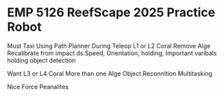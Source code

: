 # EMP 5126 ReefScape 2025 Practice Robot

[1]: https://www.firstinspires.org/robotics/frc/game-and-season

Must
Taxi
Using Path Planner During Teleop
L1 or L2 Coral
Remove Alge
Recalibrate from impact
ds:Speed, Orientation, holding, Important varibals
holding object detection

Want
L3 or L4 Coral
More than one Alge
Object Reconnition
Multitasking


Nice
Force Peanalites
